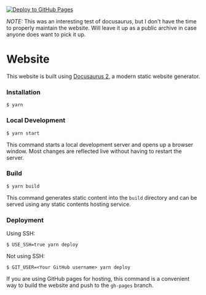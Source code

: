 [![Deploy to GitHub Pages](https://github.com/sepro/onestopstats/actions/workflows/deploy.yml/badge.svg)](https://github.com/sepro/onestopstats/actions/workflows/deploy.yml)

*NOTE:* This was an interesting test of docusaurus, but I don't have the time to properly maintain the website. Will leave it up as a public archive in case anyone does want to pick it up.

# Website

This website is built using [Docusaurus 2](https://docusaurus.io/), a modern static website generator.

### Installation

```
$ yarn
```

### Local Development

```
$ yarn start
```

This command starts a local development server and opens up a browser window. Most changes are reflected live without having to restart the server.

### Build

```
$ yarn build
```

This command generates static content into the `build` directory and can be served using any static contents hosting service.

### Deployment

Using SSH:

```
$ USE_SSH=true yarn deploy
```

Not using SSH:

```
$ GIT_USER=<Your GitHub username> yarn deploy
```

If you are using GitHub pages for hosting, this command is a convenient way to build the website and push to the `gh-pages` branch.
